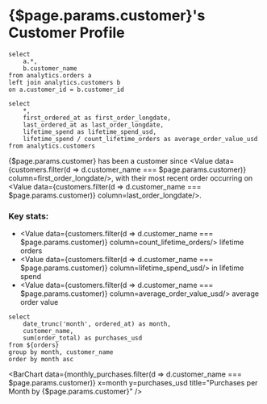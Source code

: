 # {$page.params.customer}'s Customer Profile

```orders
select 
    a.*, 
    b.customer_name 
from analytics.orders a
left join analytics.customers b
on a.customer_id = b.customer_id
```

```customers
select 
    *,
    first_ordered_at as first_order_longdate,
    last_ordered_at as last_order_longdate,
    lifetime_spend as lifetime_spend_usd,
    lifetime_spend / count_lifetime_orders as average_order_value_usd
from analytics.customers
```

{$page.params.customer} has been a customer since <Value data={customers.filter(d => d.customer_name === $page.params.customer)} column=first_order_longdate/>, with their most recent order occurring on <Value data={customers.filter(d => d.customer_name === $page.params.customer)} column=last_order_longdate/>.

### Key stats:
- <Value data={customers.filter(d => d.customer_name === $page.params.customer)} column=count_lifetime_orders/> lifetime orders
- <Value data={customers.filter(d => d.customer_name === $page.params.customer)} column=lifetime_spend_usd/> in lifetime spend
- <Value data={customers.filter(d => d.customer_name === $page.params.customer)} column=average_order_value_usd/> average order value

```monthly_purchases
select
    date_trunc('month', ordered_at) as month,
    customer_name,
    sum(order_total) as purchases_usd
from ${orders}
group by month, customer_name
order by month asc
```

<BarChart 
    data={monthly_purchases.filter(d => d.customer_name === $page.params.customer)} 
    x=month
    y=purchases_usd
    title="Purchases per Month by {$page.params.customer}"
/>